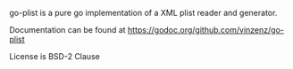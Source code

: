 go-plist is a pure go implementation of a XML plist reader and generator.

Documentation can be found at https://godoc.org/github.com/vinzenz/go-plist

License is BSD-2 Clause
